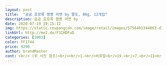 ```yaml
---
layout: post 
title:  "곰곰 호로록 짬뽕 라면 by 팔도, 86g, 12개입" 
description: 곰곰 호로록 짬뽕 라면 by ..
date: 2020-07-19 10:15:12 
img: https://static.coupangcdn.com/image/retail/images/5756401344863-d3660f25-d968-4ef2-a72a-8f4d8aea0b30.jpg 
linkUrl: http://me2.do/F3IHDFuD 
categories: [1003] 
color: FF1744 
price: 9290 
author: brandMaster 
cont: <br/> (위 사진 참조)<br/><br/>1.<br/>비쥬얼<br/>19.<br/>7.<br/>11<br/>2.<br/>맛<br/>24개₩16,000  한개당 ₩666원 꼴이네요.<br/><br/>내일은 얼굴조금 붓는건 안비밀<br/>가격대비 가성비가좋아서 택배활성화가 잘되어서<br/>가끔아주가끔 생각나더라구요.<br/>ㅋㅋ<br/>가성비대비 나쁘지않았나봐요.<br/><br/>굉장히 맛있고 훌륭한 라면을 즐길수 있답니다 ^^<br/>국물맛도 시원하니 짬뽕맛으로 제입맛에는 맛있어  좋아요<br/>국물에선 살짝 마른새우?냄새가 나네요.<br/><br/>국물은 컬러만큼 맵지는 않네요.<br/><br/>귀찮아 하지 말고 냄비에 따로 끓여 드세요 ^^<br/> 
---
```

 